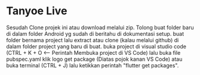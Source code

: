 # Tanyoe Live

Sesudah Clone projek ini atau download melalui zip. Tolong buat folder baru di dalam folder Android yg sudah di beritahu di dokumentasi setup. buat folder bernama project lalu extract atau clone (kalau melalui github) di dalam folder project yang baru di buat. buka project di visual studio code (CTRL + K + O <-- Perintah Membuka project di VS Code) lalu buka file pubspec.yaml klik logo get package (Diatas pojok kanan VS Code) atau buka terminal (CTRL + J) lalu ketikkan perintah "flutter get packages".
